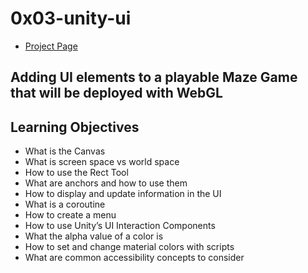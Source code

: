 # 0x03-unity-ui
- [Project Page](https://intranet.hbtn.io/projects/422)

## Adding UI elements to a playable Maze Game that will be deployed with WebGL

## Learning Objectives
- What is the Canvas
- What is screen space vs world space
- How to use the Rect Tool
- What are anchors and how to use them
- How to display and update information in the UI
- What is a coroutine
- How to create a menu
- How to use Unity’s UI Interaction Components
- What the alpha value of a color is
- How to set and change material colors with scripts
- What are common accessibility concepts to consider
